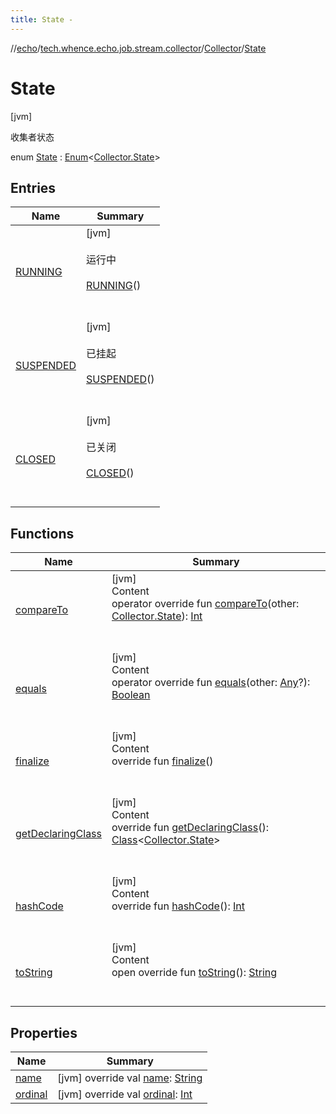 ```yaml
---
title: State -
---
```

//[echo](../../../index.md)/[tech.whence.echo.job.stream.collector](../../index.md)/[Collector](../index.md)/[State](index.md)



# State  
 [jvm] 

收集者状态

enum [State](index.md) : [Enum](https://kotlinlang.org/api/latest/jvm/stdlib/kotlin/-enum/index.html)<[Collector.State](index.md)>    


## Entries  
  
|  Name|  Summary| 
|---|---|
| [RUNNING](-r-u-n-n-i-n-g/index.md)|  [jvm] <br><br>运行中<br><br>[RUNNING](-r-u-n-n-i-n-g/index.md)()  <br>  <br>   <br>
| [SUSPENDED](-s-u-s-p-e-n-d-e-d/index.md)|  [jvm] <br><br>已挂起<br><br>[SUSPENDED](-s-u-s-p-e-n-d-e-d/index.md)()  <br>  <br>   <br>
| [CLOSED](-c-l-o-s-e-d/index.md)|  [jvm] <br><br>已关闭<br><br>[CLOSED](-c-l-o-s-e-d/index.md)()  <br>  <br>   <br>


## Functions  
  
|  Name|  Summary| 
|---|---|
| [compareTo](-c-l-o-s-e-d/index.md#kotlin/Enum/compareTo/#tech.whence.echo.job.stream.collector.Collector.State/PointingToDeclaration/)| [jvm]  <br>Content  <br>operator override fun [compareTo](-c-l-o-s-e-d/index.md#kotlin/Enum/compareTo/#tech.whence.echo.job.stream.collector.Collector.State/PointingToDeclaration/)(other: [Collector.State](index.md)): [Int](https://kotlinlang.org/api/latest/jvm/stdlib/kotlin/-int/index.html)  <br><br><br>
| [equals](../../../tech.whence.echo.webclient.response/-response-mocker/-purpose/-p-a-r-s-e-d/index.md#kotlin/Enum/equals/#kotlin.Any?/PointingToDeclaration/)| [jvm]  <br>Content  <br>operator override fun [equals](../../../tech.whence.echo.webclient.response/-response-mocker/-purpose/-p-a-r-s-e-d/index.md#kotlin/Enum/equals/#kotlin.Any?/PointingToDeclaration/)(other: [Any](https://kotlinlang.org/api/latest/jvm/stdlib/kotlin/-any/index.html)?): [Boolean](https://kotlinlang.org/api/latest/jvm/stdlib/kotlin/-boolean/index.html)  <br><br><br>
| [finalize](../../../tech.whence.echo.webclient.response/-response-mocker/-purpose/-p-a-r-s-e-d/index.md#kotlin/Enum/finalize/#/PointingToDeclaration/)| [jvm]  <br>Content  <br>override fun [finalize](../../../tech.whence.echo.webclient.response/-response-mocker/-purpose/-p-a-r-s-e-d/index.md#kotlin/Enum/finalize/#/PointingToDeclaration/)()  <br><br><br>
| [getDeclaringClass](../../../tech.whence.echo.webclient.response/-response-mocker/-purpose/-p-a-r-s-e-d/index.md#kotlin/Enum/getDeclaringClass/#/PointingToDeclaration/)| [jvm]  <br>Content  <br>override fun [getDeclaringClass](../../../tech.whence.echo.webclient.response/-response-mocker/-purpose/-p-a-r-s-e-d/index.md#kotlin/Enum/getDeclaringClass/#/PointingToDeclaration/)(): [Class](https://docs.oracle.com/javase/8/docs/api/java/lang/Class.html)<[Collector.State](index.md)>  <br><br><br>
| [hashCode](../../../tech.whence.echo.webclient.response/-response-mocker/-purpose/-p-a-r-s-e-d/index.md#kotlin/Enum/hashCode/#/PointingToDeclaration/)| [jvm]  <br>Content  <br>override fun [hashCode](../../../tech.whence.echo.webclient.response/-response-mocker/-purpose/-p-a-r-s-e-d/index.md#kotlin/Enum/hashCode/#/PointingToDeclaration/)(): [Int](https://kotlinlang.org/api/latest/jvm/stdlib/kotlin/-int/index.html)  <br><br><br>
| [toString](../../../tech.whence.echo.webclient.response/-response-mocker/-purpose/-p-a-r-s-e-d/index.md#kotlin/Enum/toString/#/PointingToDeclaration/)| [jvm]  <br>Content  <br>open override fun [toString](../../../tech.whence.echo.webclient.response/-response-mocker/-purpose/-p-a-r-s-e-d/index.md#kotlin/Enum/toString/#/PointingToDeclaration/)(): [String](https://kotlinlang.org/api/latest/jvm/stdlib/kotlin/-string/index.html)  <br><br><br>


## Properties  
  
|  Name|  Summary| 
|---|---|
| [name](index.md#tech.whence.echo.job.stream.collector/Collector.State/name/#/PointingToDeclaration/)|  [jvm] override val [name](index.md#tech.whence.echo.job.stream.collector/Collector.State/name/#/PointingToDeclaration/): [String](https://kotlinlang.org/api/latest/jvm/stdlib/kotlin/-string/index.html)   <br>
| [ordinal](index.md#tech.whence.echo.job.stream.collector/Collector.State/ordinal/#/PointingToDeclaration/)|  [jvm] override val [ordinal](index.md#tech.whence.echo.job.stream.collector/Collector.State/ordinal/#/PointingToDeclaration/): [Int](https://kotlinlang.org/api/latest/jvm/stdlib/kotlin/-int/index.html)   <br>

